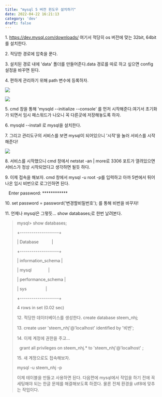 ```yaml
---
title: "mysql 5 버전 윈도우 설치하기"
date: 2022-04-22 16:21:13
category: 'dev'
draft: false
---
```


1. https://dev.mysql.com/downloads/ 여기서 적당히 os 버전에 맞는 32bit, 64bit를 설치한다.

  

2\. 적당한 경로에 압축을 푼다.

  

3\. 설치된 경로 내에 'data' 폴더를 만들어준다.data 경로를 따로 하고 싶으면 config 설정을 바꾸면 된다. 

  

4\. 편하게 관리하기 위해 path 변수에 등록하자.

  

![](https://steemitimages.com/DQmSCBEZb9siaUoeWpdgBHwANiiWp3G5GYYci7JSH5vTHb3/image.png)

  

![](https://steemitimages.com/DQmQx2GzgYmSppHpwzTU9gtNZgjhFcpK6zjdGVCDGusbzWp/image.png)

  

5\. cmd 창을 통해 'mysqld --initialize --console' 를 먼저 시작해준다.여기서 초기화가 되면서 임시 패스워드가 나오니 꼭 다른곳에 저장해놓도록 하자.

  

6\. mysqld --install 로 mysql을 설치한다.

  

7\. 그리고 관리도구의 서비스를 보면 mysql이 되어있으니 '시작'을 눌러 서비스를 시작해준다! 

  

![](https://steemitimages.com/DQmW2JuBJXbyCg3pgYstiDa6o3zJYyEPunPJ18GbDSZCzbJ/image.png)

  

8\. 서비스를 시작했으니 cmd 창에서 netstat -an | more로 3306 포트가 열려있으면 서비스가 정상 시작되었다고 생각하면 될듯 하다.

  

9\. 이제 접속을 해보자. cmd 창에서 mysql -u root -p를 입력하고 아까 5번에서 튀어나온 임시 비번으로 로그인하면 된다.

   Enter password: \*\*\*\*\*\*\*\*\*\*\*\*

  

10\. set password = password('변경할비밀번호'); 를 통해 비번을 바꾸자!

  
11\. 언제나 mysql은 그렇듯... show databases;로 한번 날려본다.  

  

> mysql> show databases;
> 
> +--------------------+
> 
> | Database           |
> 
> +--------------------+
> 
> | information\_schema |
> 
> | mysql              |
> 
> | performance\_schema |
> 
> | sys                |
> 
> +--------------------+
> 
> 4 rows in set (0.02 sec)
> 
>   
> 
> 12\. 적당한 데이터베이스를 생성한다. create database steem\_nhj;
> 
>   
> 
> 13. create user 'steem\_nhj'@'localhost' identified by '비번';
> 
>   
> 
> 14\. 이제 계정에 권한을 주고...
> 
>   grant all privileges on steem\_nhj.\* to 'steem\_nhj'@'localhost' ;
> 
>   
> 
> 15\. 새 계정으로도 접속해보자. 
> 
> mysql -u steem\_nhj -p
> 
>   
> 
> 이제 테이블을 만들고 사용하면 된다. 다음편에 mysql에서 작업을 하기 전에 꼭 세팅해야 되는 한글 문제를 해결해보도록 하겠다. 물론 전체 환경을 utf8에 맞추는 작업이다. 
> 
>   
> 
>   
> 
>   
> 
>
